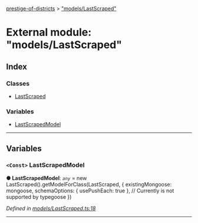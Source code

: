 [prestige-of-districts](../README.md) > ["models/LastScraped"](../modules/_models_lastscraped_.md)

# External module: "models/LastScraped"

## Index

### Classes

* [LastScraped](../classes/_models_lastscraped_.lastscraped.md)

### Variables

* [LastScrapedModel](_models_lastscraped_.md#lastscrapedmodel)

---

## Variables

<a id="lastscrapedmodel"></a>

### `<Const>` LastScrapedModel

**● LastScrapedModel**: *`any`* =  new LastScraped().getModelForClass(LastScraped, {
  existingMongoose: mongoose,
  schemaOptions: { usePushEach: true }, // Currently is not supported by typegoose
})

*Defined in [models/LastScraped.ts:18](https://github.com/YarosJ/prestige-of-districts/blob/828e334/models/LastScraped.ts#L18)*

___

